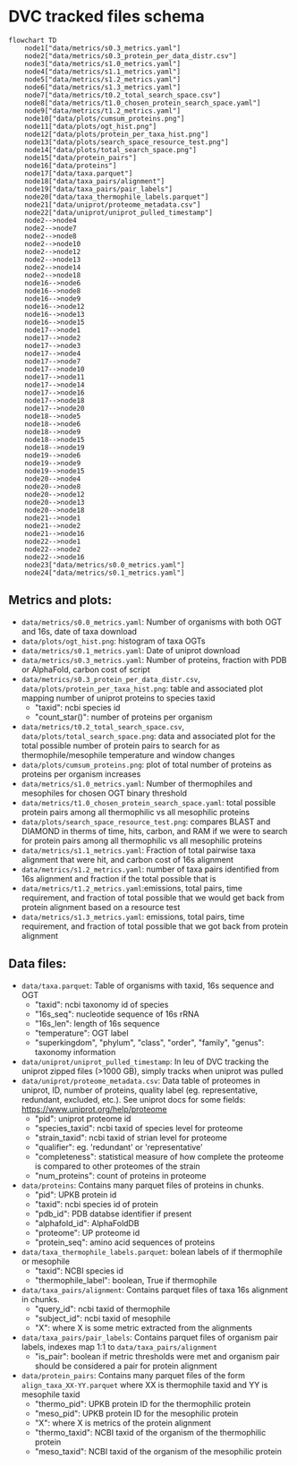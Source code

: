 # DVC tracked files schema

```mermaid
flowchart TD
	node1["data/metrics/s0.3_metrics.yaml"]
	node2["data/metrics/s0.3_protein_per_data_distr.csv"]
	node3["data/metrics/s1.0_metrics.yaml"]
	node4["data/metrics/s1.1_metrics.yaml"]
	node5["data/metrics/s1.2_metrics.yaml"]
	node6["data/metrics/s1.3_metrics.yaml"]
	node7["data/metrics/t0.2_total_search_space.csv"]
	node8["data/metrics/t1.0_chosen_protein_search_space.yaml"]
	node9["data/metrics/t1.2_metrics.yaml"]
	node10["data/plots/cumsum_proteins.png"]
	node11["data/plots/ogt_hist.png"]
	node12["data/plots/protein_per_taxa_hist.png"]
	node13["data/plots/search_space_resource_test.png"]
	node14["data/plots/total_search_space.png"]
	node15["data/protein_pairs"]
	node16["data/proteins"]
	node17["data/taxa.parquet"]
	node18["data/taxa_pairs/alignment"]
	node19["data/taxa_pairs/pair_labels"]
	node20["data/taxa_thermophile_labels.parquet"]
	node21["data/uniprot/proteome_metadata.csv"]
	node22["data/uniprot/uniprot_pulled_timestamp"]
	node2-->node4
	node2-->node7
	node2-->node8
	node2-->node10
	node2-->node12
	node2-->node13
	node2-->node14
	node2-->node18
	node16-->node6
	node16-->node8
	node16-->node9
	node16-->node12
	node16-->node13
	node16-->node15
	node17-->node1
	node17-->node2
	node17-->node3
	node17-->node4
	node17-->node7
	node17-->node10
	node17-->node11
	node17-->node14
	node17-->node16
	node17-->node18
	node17-->node20
	node18-->node5
	node18-->node6
	node18-->node9
	node18-->node15
	node18-->node19
	node19-->node6
	node19-->node9
	node19-->node15
	node20-->node4
	node20-->node8
	node20-->node12
	node20-->node13
	node20-->node18
	node21-->node1
	node21-->node2
	node21-->node16
	node22-->node1
	node22-->node2
	node22-->node16
	node23["data/metrics/s0.0_metrics.yaml"]
	node24["data/metrics/s0.1_metrics.yaml"]
```
## Metrics and plots:
- `data/metrics/s0.0_metrics.yaml`: Number of organisms with both OGT and 16s, date of taxa download
- `data/plots/ogt_hist.png`: histogram of taxa OGTs
- `data/metrics/s0.1_metrics.yaml`: Date of uniprot download
- `data/metrics/s0.3_metrics.yaml`: Number of proteins, fraction with PDB or AlphaFold, carbon cost of script
- `data/metrics/s0.3_protein_per_data_distr.csv`, `data/plots/protein_per_taxa_hist.png`: table and associated plot mapping number of uniprot proteins to species taxid
  - "taxid": ncbi species id
  - "count_star()": number of proteins per organism
- `data/metrics/t0.2_total_search_space.csv`, `data/plots/total_search_space.png`: data and associated plot for the total possible number of protein pairs to search for as thermophile/mesophile temperature and window changes
- `data/plots/cumsum_proteins.png`: plot of total number of proteins as proteins per organism increases
- `data/metrics/s1.0_metrics.yaml`: Number of thermophiles and mesophiles for chosen OGT binary threshold
- `data/metrics/t1.0_chosen_protein_search_space.yaml`: total possible protein pairs among all thermophilic vs all mesophilic proteins
- `data/plots/search_space_resource_test.png`: compares BLAST and DIAMOND in therms of time, hits, carbon, and RAM if we were to search for protein pairs among all thermophilic vs all mesophilic proteins
- `data/metrics/s1.1_metrics.yaml`: Fraction of total pairwise taxa alignment that were hit, and carbon cost of 16s alignment
- `data/metrics/s1.2_metrics.yaml`: number of taxa pairs identified from 16s alignment and fraction if the total possible that is
- `data/metrics/t1.2_metrics.yaml`:emissions, total pairs, time requirement, and fraction of total possible that we would get back from protein alignment based on a resource test
- `data/metrics/s1.3_metrics.yaml`: emissions, total pairs, time requirement, and fraction of total possible that we got back from protein alignment


## Data files:
- `data/taxa.parquet`: Table of organisms with taxid, 16s sequence and OGT
  - "taxid": ncbi taxonomy id of species
  - "16s_seq": nucleotide sequence of 16s rRNA
  - "16s_len": length of 16s sequence
  - "temperature": OGT label
  - "superkingdom", "phylum", "class", "order", "family", "genus": taxonomy information
- `data/uniprot/uniprot_pulled_timestamp`: In leu of DVC tracking the uniprot zipped files (>1000 GB), simply tracks when uniprot was pulled
- `data/uniprot/proteome_metadata.csv`: Data table of proteomes in uniprot, ID, number of proteins, quality label (eg. representative, redundant, excluded, etc.). See uniprot docs for some fields: https://www.uniprot.org/help/proteome
  - "pid": uniprot proteome id
  - "species_taxid": ncbi taxid of species level for proteome
  - "strain_taxid": ncbi taxid of strian level for proteome
  - "qualifier": eg. 'redundant' or 'representative'
  - "completeness": statistical measure of how complete the proteome is compared to other proteomes of the strain
  - "num_proteins": count of proteins in proteome
- `data/proteins`: Contains many parquet files of proteins in chunks.
  - "pid": UPKB protein id
  - "taxid": ncbi species id of protein
  - "pdb_id": PDB databse identifier if present
  - "alphafold_id": AlphaFoldDB 
  - "proteome": UP proteome id
  - "protein_seq": amino acid sequences of proteins
- `data/taxa_thermophile_labels.parquet`: bolean labels of if thermophile or mesophile
  - "taxid": NCBI species id
  - "thermophile_label": boolean, True if thermophile
- `data/taxa_pairs/alignment`: Contains parquet files of taxa 16s alignment in chunks.
  - "query_id": ncbi taxid of thermophile
  - "subject_id": ncbi taxid of mesophile
  - "X": where X is some metric extracted from the alignments
- `data/taxa_pairs/pair_labels`: Contains parquet files of organism pair labels, indexes map 1:1 to `data/taxa_pairs/alignment`
  - "is_pair": boolean if metric thresholds were met and organism pair should be considered a pair for protein alignment
- `data/protein_pairs`: Contains many parquet files of the form `align_taxa_XX-YY.parquet` where XX is thermophile taxid and YY is mesophile taxid
  - "thermo_pid": UPKB protein ID for the thermophilic protein
  - "meso_pid": UPKB protein ID for the mesophilic protein
  - "X": where X is metrics of the protein alignment
  - "thermo_taxid": NCBI taxid of the organism of the thermophilic protein
  - "meso_taxid": NCBI taxid of the organism of the mesophilic protein

